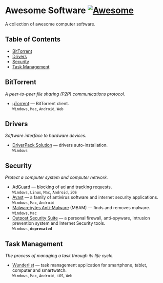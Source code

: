 
# Awesome Software [![Awesome](https://cdn.rawgit.com/sindresorhus/awesome/d7305f38d29fed78fa85652e3a63e154dd8e8829/media/badge.svg)](https://github.com/sindresorhus/awesome)

A collection of awesome computer software.


## Table of Contents

- [BitTorrent](#bittorrent)
- [Drivers](#drivers)
- [Security](#security)
- [Task Management](#task-management)


## BitTorrent
*A peer-to-peer file sharing (P2P) communications protocol.*

- [µTorrent](http://utorrent.com) — BitTorrent client.
  <br>`Windows`, `Mac`, `Android`, `Web`


## Drivers
*Software interface to hardware devices.*

- [DriverPack Solution](http://drp.su) — drivers auto-installation.
  <br>`Windows`


## Security
*Protect a computer system and computer network.*

- [AdGuard](http://adguard.com) — blocking of ad and tracking requests.
  <br>`Windows`, `Linux`, `Mac`, `Android`, `iOS`
- [Avast](http://avast.com) — a family of antivirus software and internet security applications.
  <br>`Windows`, `Mac`, `Android`
- [Malwarebytes Anti-Malware](http://malwarebytes.com) (MBAM) — finds and removes malware.
  <br>`Windows`, `Mac`
- [Outpost Security Suite](http://agnitum.com) — a personal firewall, anti-spyware, Intrusion prevention system and Internet Security tools.
  <br>`Windows`, **`deprecated`**


## Task Management
*The process of managing a task through its life cycle.*

- [Wunderlist](http://wunderlist.com) — task management application for smartphone, tablet, computer and smartwatch.
  <br>`Windows`, `Mac`, `Android`, `iOS`, `Web`
